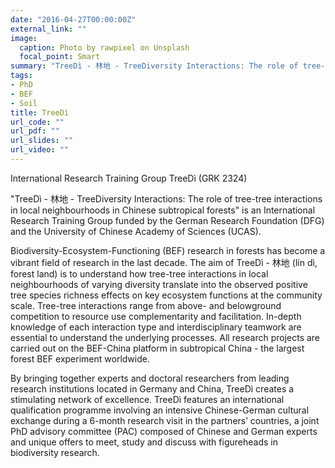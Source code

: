 ```yaml
---
date: "2016-04-27T00:00:00Z"
external_link: ""
image:
  caption: Photo by rawpixel on Unsplash
  focal_point: Smart
summary: "TreeDì - 林地 - TreeDiversity Interactions: The role of tree-tree interactions in local neighbourhoods in Chinese subtropical forests"
tags:
- PhD
- BEF
- Soil
title: TreeDì
url_code: ""
url_pdf: ""
url_slides: ""
url_video: ""
---
```


International Research Training Group TreeDì (GRK 2324) 

"TreeDì - 林地 - TreeDiversity Interactions: The role of tree-tree interactions in local neighbourhoods in Chinese subtropical forests" is an International Research Training Group funded by the German Research Foundation (DFG) and the University of Chinese Academy of Sciences (UCAS).

Biodiversity-Ecosystem-Functioning (BEF) research in forests has become a vibrant field of research in the last decade. The aim of TreeDì - 林地 (lín dì, forest land) is to understand how tree-tree interactions in local neighbourhoods of varying diversity translate into the observed positive tree species richness effects on key ecosystem functions at the community scale. Tree-tree interactions range from above- and belowground competition to resource use complementarity and facilitation. In-depth knowledge of each interaction type and interdisciplinary teamwork are essential to understand the underlying processes. All research projects are carried out on the BEF-China platform in subtropical China  - the largest forest BEF experiment worldwide.

By bringing together experts and doctoral researchers from leading research institutions located in Germany and China, TreeDì creates a stimulating network of excellence. TreeDì features an international qualification programme involving an intensive Chinese-German cultural exchange during a 6-month research visit in the partners’ countries, a joint PhD advisory committee (PAC) composed of Chinese and German experts and unique offers to meet, study and discuss with figureheads in biodiversity research.